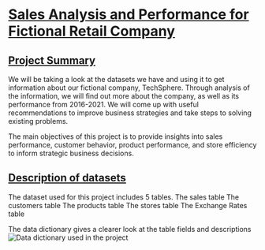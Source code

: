 # <ins>**Sales Analysis and Performance for Fictional Retail Company**</ins>


## <ins>Project Summary</ins>
We will be taking a look at the datasets we have and using it to get information about our fictional company, TechSphere. Through analysis of the information, we will find out more about the company, as well as its performance from 2016-2021. We will come up with useful recommendations to improve business strategies and take steps to solving existing problems.

The main objectives of this project is to provide insights into sales performance, customer behavior, product performance, and store efficiency to inform strategic business decisions.


## <ins>Description of datasets</ins>
The dataset used for this project includes 5 tables.
The sales table
The customers table
The products table
The stores table
The Exchange Rates table

The data dictionary gives a clearer look at the table fields and descriptions
![Data dictionary used in the project](https://drive.google.com/file/d/1PkSPGGDI7qVf9zoPBWBzVjGHOK2kHKWi/view?usp=sharing)








